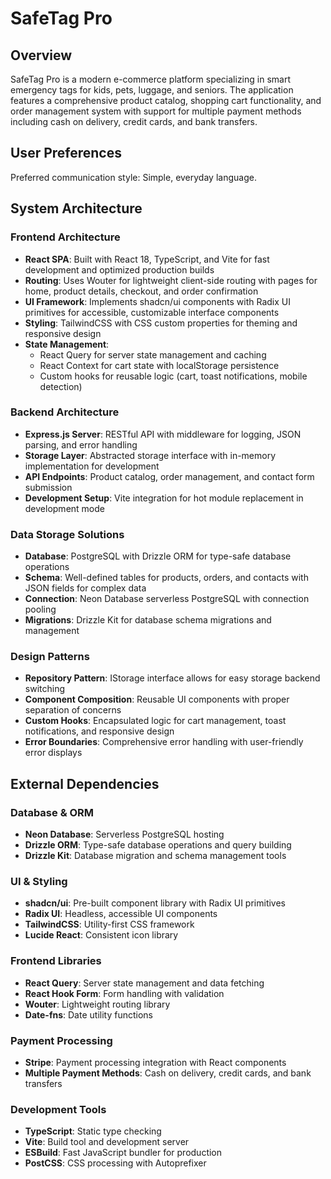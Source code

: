 # SafeTag Pro

## Overview

SafeTag Pro is a modern e-commerce platform specializing in smart emergency tags for kids, pets, luggage, and seniors. The application features a comprehensive product catalog, shopping cart functionality, and order management system with support for multiple payment methods including cash on delivery, credit cards, and bank transfers.

## User Preferences

Preferred communication style: Simple, everyday language.

## System Architecture

### Frontend Architecture
- **React SPA**: Built with React 18, TypeScript, and Vite for fast development and optimized production builds
- **Routing**: Uses Wouter for lightweight client-side routing with pages for home, product details, checkout, and order confirmation
- **UI Framework**: Implements shadcn/ui components with Radix UI primitives for accessible, customizable interface components
- **Styling**: TailwindCSS with CSS custom properties for theming and responsive design
- **State Management**: 
  - React Query for server state management and caching
  - React Context for cart state with localStorage persistence
  - Custom hooks for reusable logic (cart, toast notifications, mobile detection)

### Backend Architecture
- **Express.js Server**: RESTful API with middleware for logging, JSON parsing, and error handling
- **Storage Layer**: Abstracted storage interface with in-memory implementation for development
- **API Endpoints**: Product catalog, order management, and contact form submission
- **Development Setup**: Vite integration for hot module replacement in development mode

### Data Storage Solutions
- **Database**: PostgreSQL with Drizzle ORM for type-safe database operations
- **Schema**: Well-defined tables for products, orders, and contacts with JSON fields for complex data
- **Connection**: Neon Database serverless PostgreSQL with connection pooling
- **Migrations**: Drizzle Kit for database schema migrations and management

### Design Patterns
- **Repository Pattern**: IStorage interface allows for easy storage backend switching
- **Component Composition**: Reusable UI components with proper separation of concerns
- **Custom Hooks**: Encapsulated logic for cart management, toast notifications, and responsive design
- **Error Boundaries**: Comprehensive error handling with user-friendly error displays

## External Dependencies

### Database & ORM
- **Neon Database**: Serverless PostgreSQL hosting
- **Drizzle ORM**: Type-safe database operations and query building
- **Drizzle Kit**: Database migration and schema management tools

### UI & Styling
- **shadcn/ui**: Pre-built component library with Radix UI primitives
- **Radix UI**: Headless, accessible UI components
- **TailwindCSS**: Utility-first CSS framework
- **Lucide React**: Consistent icon library

### Frontend Libraries
- **React Query**: Server state management and data fetching
- **React Hook Form**: Form handling with validation
- **Wouter**: Lightweight routing library
- **Date-fns**: Date utility functions

### Payment Processing
- **Stripe**: Payment processing integration with React components
- **Multiple Payment Methods**: Cash on delivery, credit cards, and bank transfers

### Development Tools
- **TypeScript**: Static type checking
- **Vite**: Build tool and development server
- **ESBuild**: Fast JavaScript bundler for production
- **PostCSS**: CSS processing with Autoprefixer